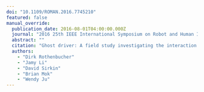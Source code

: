 ```yaml
---
doi: "10.1109/ROMAN.2016.7745210"
featured: false
manual_override:
  publication_date: 2016-08-01T04:00:00.000Z
  journal: "2016 25th IEEE International Symposium on Robot and Human Interactive Communication (RO-MAN)"
  abstract: ""
  citation: "Ghost driver: A field study investigating the interaction between pedestrians and driverless vehicles (2016)"
  authors:
    - "Dirk Rothenbucher"
    - "Jamy Li"
    - "David Sirkin"
    - "Brian Mok"
    - "Wendy Ju"
---
```


<!-- You can add additional content about this publication here if needed -->
